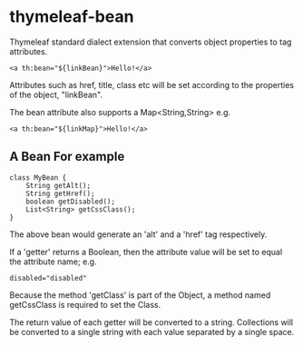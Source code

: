 thymeleaf-bean
==============

Thymeleaf standard dialect extension that converts object properties to tag attributes.

    <a th:bean="${linkBean}">Hello!</a>
    
Attributes such as href, title, class etc will be set according to the properties of the object, "linkBean".

The bean attribute also supports a Map<String,String> e.g.

    <a th:bean="${linkMap}">Hello!</a>
    
## A Bean For example

    class MyBean {
        String getAlt();
        String getHref();
        boolean getDisabled();
        List<String> getCssClass();
    }
     
The above bean would generate an 'alt' and a 'href' tag respectively.
 
If a 'getter' returns a Boolean, then the attribute value will be set to equal the attribute name; e.g.

    disabled="disabled"
   
Because the method 'getClass' is part of the Object, a method named getCssClass is required to set the Class.

The return value of each getter will be converted to a string.  Collections will be converted to a single string with each value separated by a single space.
